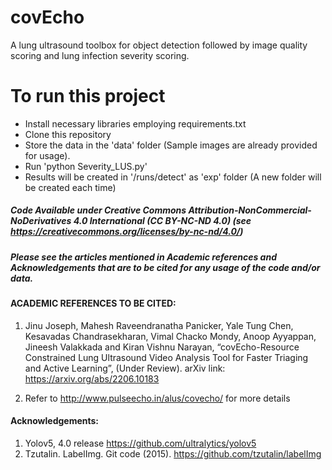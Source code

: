 # covEcho

A lung ultrasound toolbox for object detection followed by image quality scoring and lung infection severity scoring.

# To run this project

- Install necessary libraries employing requirements.txt
- Clone this repository
- Store the data in the 'data' folder (Sample images are already provided for usage).
- Run 'python Severity_LUS.py'
- Results will be created in '/runs/detect' as 'exp' folder (A new folder will be created each time)

##### Code Available under Creative Commons Attribution-NonCommercial-NoDerivatives 4.0 International (CC BY-NC-ND 4.0) (see https://creativecommons.org/licenses/by-nc-nd/4.0/)

##### Please see the articles mentioned in Academic references and Acknowledgements that are to be cited for any usage of the code and/or data.

#### ACADEMIC REFERENCES TO BE CITED:
1. Jinu Joseph, Mahesh Raveendranatha Panicker, Yale Tung Chen, Kesavadas Chandrasekharan, Vimal Chacko Mondy, Anoop Ayyappan, Jineesh Valakkada and Kiran Vishnu Narayan, “covEcho-Resource Constrained Lung Ultrasound Video Analysis Tool for Faster Triaging and Active Learning”, (Under Review). arXiv link: https://arxiv.org/abs/2206.10183 

2. Refer to http://www.pulseecho.in/alus/covecho/ for more details

#### Acknowledgements:

1. Yolov5, 4.0 release https://github.com/ultralytics/yolov5
2. Tzutalin. LabelImg. Git code (2015). https://github.com/tzutalin/labelImg
